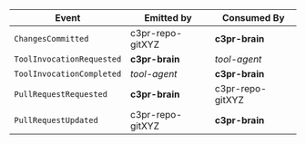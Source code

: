 | Event                     | Emitted by       | Consumed By
| ------------------------- | ---------------- | ---
| `ChangesCommitted`        | c3pr-repo-gitXYZ | **c3pr-brain**
| `ToolInvocationRequested` | **c3pr-brain**   | *tool-agent*
| `ToolInvocationCompleted` | *tool-agent*     | **c3pr-brain**
| `PullRequestRequested`    | **c3pr-brain**   | c3pr-repo-gitXYZ
| `PullRequestUpdated`      | c3pr-repo-gitXYZ | **c3pr-brain**